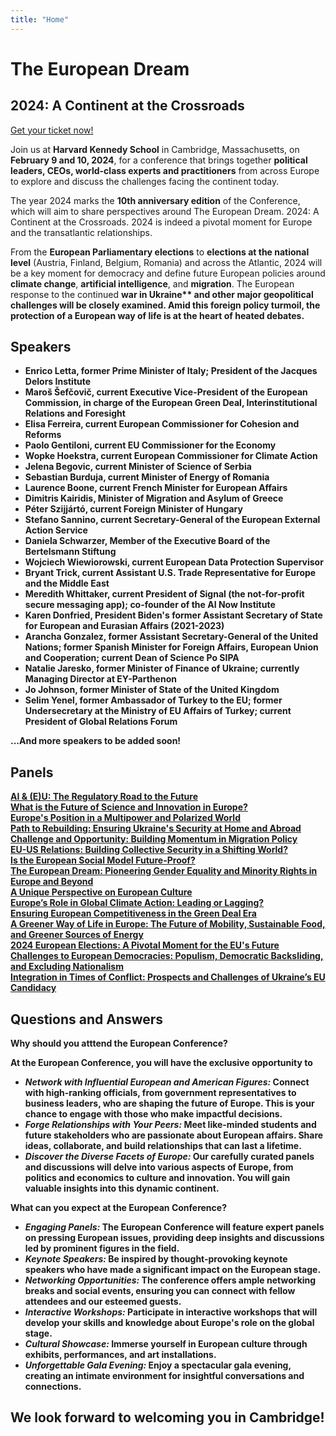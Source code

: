 ```yaml
---
title: "Home"
---
```


<div class="conference-title">
  <h1>The European Dream</h1>
  <h2>2024: A Continent at the Crossroads</h2>
  <div>
    <a id='tickets-btn' class="pure-button pure-button-primary"         href="https://secure.touchnet.net/C20832_ustores/web/store_main.jsp?STOREID=18&SINGLESTORE=true">Get your ticket now!</a>
  </div>
</div>

<div class="blurb">
  </p>Join us at <b>Harvard Kennedy School</b> in Cambridge, Massachusetts, on <b>February 9 and 10, 2024</b>, for a conference that brings together <b>political leaders, CEOs, world-class experts and practitioners</b> from across Europe to explore and discuss the challenges facing the continent today.</p>
  </p>The year 2024 marks the <b>10th anniversary edition</b> of the Conference, which will aim to share perspectives around The European Dream. 2024: A Continent at the Crossroads. 2024 is indeed a pivotal moment for Europe and the transatlantic relationships.</p>
  </p>From the <b>European Parliamentary elections</b> to <b>elections at the national level</b> (Austria, Finland, Belgium, Romania) and across the Atlantic, 2024 will be a key moment for democracy and define future European policies around <b>climate change</b>, <b>artificial intelligence</b>, and <b>migration</b>. The European response to the continued <b>war in Ukraine** and other major geopolitical challenges will be closely examined. Amid this foreign policy turmoil, the protection of a <b>European way of life</b> is at the heart of heated debates.</p>
</div>

<h2 class="speakers-list">Speakers</h2>
<ul>
<li><b>Enrico Letta</b>, former Prime Minister of Italy; President of the Jacques Delors Institute</li>
<li><b>Maroš Šefčovič</b>, current Executive Vice-President of the European Commission, in charge of the European Green Deal, Interinstitutional Relations and Foresight</li>
<li><b>Elisa Ferreira</b>, current European Commissioner for Cohesion and Reforms</li>
<li><b>Paolo Gentiloni</b>, current EU Commissioner for the Economy</li>
<li><b>Wopke Hoekstra</b>, current European Commissioner for Climate Action</li>   
<li><b>Jelena Begovic</b>, current Minister of Science of Serbia</li>
<li><b>Sebastian Burduja</b>, current Minister of Energy of Romania</li>
<li><b>Laurence Boone</b>, current French Minister for European Affairs</li>
<li><b>Dimitris Kairidis</b>, Minister of Migration and Asylum of Greece</li>
<li><b>Péter Szijjártó</b>, current Foreign Minister of Hungary</li>
<li><b>Stefano Sannino</b>, current Secretary-General of the European External Action Service</li>
<li><b>Daniela Schwarzer</b>, Member of the Executive Board of the Bertelsmann Stiftung</li>
<li><b>Wojciech Wiewiorowski</b>, current European Data Protection Supervisor</li>
<li><b>Bryant Trick</b>, current Assistant U.S. Trade Representative for Europe and the Middle East</li>
<li><b>Meredith Whittaker</b>, current President of Signal (the not-for-profit secure messaging app); co-founder of the AI Now Institute</li>
<li><b>Karen Donfried</b>, President Biden's former Assistant Secretary of State for European and Eurasian Affairs (2021-2023)</li>
<li><b>Arancha Gonzalez</b>, former Assistant Secretary-General of the United Nations; former Spanish Minister for Foreign Affairs, European Union and Cooperation; current Dean of Science Po SIPA</li>
<li><b>Natalie Jaresko</b>, former Minister of Finance of Ukraine; currently Managing Director at EY-Parthenon</li>
<li><b>Jo Johnson</b>, former Minister of State of the United Kingdom</li>
<li><b>Selim Yenel</b>, former Ambassador of Turkey to the EU; former Undersecretary at the Ministry of EU Affairs of Turkey; current President of Global Relations Forum</li>
</ul>

...And more speakers to be added soon!

## Panels
<div class = "panel-grid">
  <div class = "panel-grid-item"><a href="/speakers/#speaker-title-a"><b>AI & (E)U:</b> The Regulatory Road to the Future</a></div>
  <div class = "panel-grid-item"><a href="/speakers/#speaker-title-b">What is the Future of <b>Science and Innovation</b> in Europe?</a></div>
  <div class = "panel-grid-item"><a href="/speakers/#speaker-title-c"><b>Europe's Position</b> in a Multipower and Polarized World</a></div>
  <div class = "panel-grid-item"><a href="/speakers/#speaker-title-d"><b>Path to Rebuilding:</b> Ensuring Ukraine's Security at Home and Abroad</a></div>
  <div class = "panel-grid-item"><a href="/speakers/#speaker-title-e"><b>Challenge and Opportunity:</b> Building Momentum in Migration Policy</a></div>
  <div class = "panel-grid-item"><a href="/speakers/#speaker-title-f"><b>EU-US Relations:</b> Building Collective Security in a Shifting World?</a></div>
  <div class = "panel-grid-item"><a href="/speakers/#speaker-title-g">Is the <b>European Social Model</b> Future-Proof?</a></div>
  <div class = "panel-grid-item"><a href="/speakers/#speaker-title-h"><b>The European Dream:</b> Pioneering Gender Equality and Minority Rights in Europe and Beyond</a></div>
  <div class = "panel-grid-item"><a href="/speakers/#speaker-title-i">A Unique Perspective on <b>European Culture</b></a></div>
  <div class = "panel-grid-item"><a href="/speakers/#speaker-title-j"><b>Europe’s Role in Global Climate Action:</b> Leading or Lagging?</a></div>
  <div class = "panel-grid-item"><a href="/speakers/#speaker-title-k"><b>Ensuring European Competitiveness</b> in the Green Deal Era</a></div>
  <div class = "panel-grid-item"><a href="/speakers/#speaker-title-l"><b>A Greener Way of Life in Europe:</b> The Future of Mobility, Sustainable Food, and Greener Sources of Energy</a></div>
  <div class = "panel-grid-item"><a href="/speakers/#speaker-title-m"><b>2024 European Elections:</b> A Pivotal Moment for the EU's Future</a></div>
  <div class = "panel-grid-item"><a href="/speakers/#speaker-title-n"><b>Challenges to European Democracies:</b> Populism, Democratic Backsliding, and Excluding Nationalism</a></div>
  <div class = "panel-grid-item"><a href="/speakers/#speaker-title-o"><b>Integration in Times of Conflict:</b> Prospects and Challenges of Ukraine’s EU Candidacy</a></div>
</div>

## Questions and Answers
<div class = "q-and-a-flex">
  <div class = "q-and-a-flex-item">
    <b>Why should you atttend the European Conference?</b>
    <p>At the European Conference, you will have the exclusive opportunity to</p>
    <ul>
      <li><i>Network with Influential European and American Figures:</i> Connect with high-ranking officials, from government representatives to business leaders, who are shaping the future of Europe. This is your chance to engage with those who make impactful decisions.</li>
      <li><i>Forge Relationships with Your Peers:</i> Meet like-minded students and future stakeholders who are passionate about European affairs. Share ideas, collaborate, and build relationships that can last a lifetime.</li>
      <li><i>Discover the Diverse Facets of Europe:</i> Our carefully curated panels and discussions will delve into various aspects of Europe, from politics and economics to culture and innovation. You will gain valuable insights into this dynamic continent.</li>
    </ul>
  </div>

  <div class = "q-and-a-flex-item">
    <b>What can you expect at the European Conference?</b>
    <ul>
      <li><i>Engaging Panels:</i> The European Conference will feature expert panels on pressing European issues, providing deep insights and discussions led by prominent figures in the field.</li>
      <li><i>Keynote Speakers:</i> Be inspired by thought-provoking keynote speakers who have made a significant impact on the   European stage.</li>
      <li><i>Networking Opportunities:</i> The conference offers ample networking breaks and social events, ensuring you can connect with fellow attendees and our esteemed guests.</li>
      <li><i>Interactive Workshops:</i> Participate in interactive workshops that will develop your skills and knowledge about Europe's role on the global stage.</li>
      <li><i>Cultural Showcase:</i> Immerse yourself in European culture through exhibits, performances, and art installations.</li>
      <li><i>Unforgettable Gala Evening:</i> Enjoy a spectacular gala evening, creating an intimate environment for insightful conversations and connections.</li>
    </ul>
  </div>
</div>

## We look forward to welcoming you in Cambridge!
